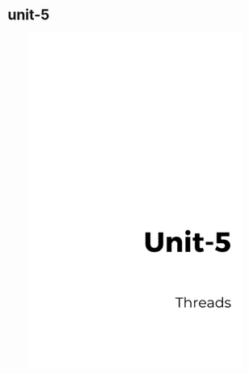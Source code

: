 # unit-5

<figure><img src=".gitbook/assets/Gray Minimal Business Ebook Cover (4).png" alt=""><figcaption></figcaption></figure>
